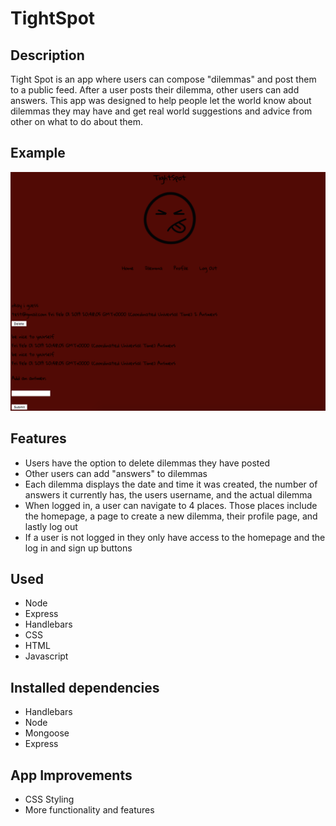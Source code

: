 # TightSpot


## Description
Tight Spot is an app where users can compose "dilemmas" and post them to a public feed. After a user posts their dilemma, other users can add answers. This app was designed to help people let the world know about dilemmas they may have and get real world suggestions and advice from other on what to do about them.

## Example
![ScreenShot](public/images/example.png)

## Features
- Users have the option to delete dilemmas they have posted 
- Other users can add "answers" to dilemmas
- Each dilemma displays the date and time it was created, the number of answers it currently has, the users username, and the actual dilemma
- When logged in, a user can navigate to 4 places. Those places include the homepage, a page to create a new dilemma, their profile page, and lastly log out
- If a user is not logged in they only have access to the homepage and the log in and sign up buttons 

## Used 
- Node
- Express
- Handlebars
- CSS
- HTML
- Javascript

## Installed dependencies 

- Handlebars 
- Node 
- Mongoose 
- Express 



## App Improvements

- CSS Styling 
- More functionality and features 
